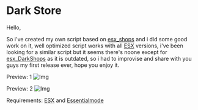 # Dark Store
Hello,
 
So i've created my own script based on [esx_shops](https://github.com/esx-framework/esx_shops) and i did some good work on it, well optimized script works with all [ESX](https://github.com/esx-framework/es_extended) versions, i've been looking for a similar script but it seems there's noone except for [esx_DarkShops](https://github.com/esx-community/esx_DarkShops) as it is outdated, so i had to improvise and share with you guys my first release ever, hope you enjoy it.

 Preview: 1 ![Img](https://i.imgur.com/Cxmat4D.png)

 Preview: 2 ![Img](https://i.imgur.com/pehCody.png)

 Requirements: [ESX](https://github.com/esx-framework/es_extended) and [Essentialmode](https://github.com/kanersps/essentialmode)
